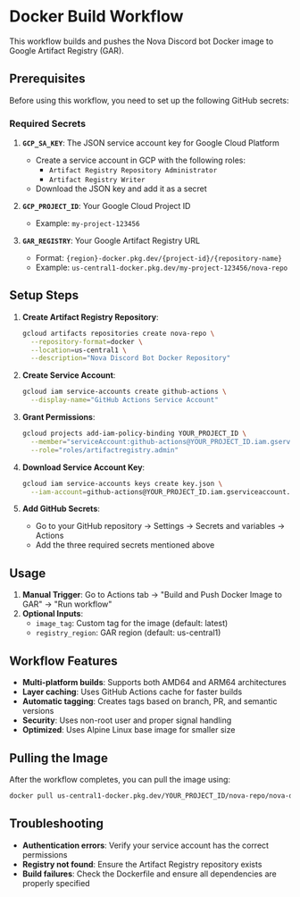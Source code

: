 # Docker Build Workflow

This workflow builds and pushes the Nova Discord bot Docker image to Google Artifact Registry (GAR).

## Prerequisites

Before using this workflow, you need to set up the following GitHub secrets:

### Required Secrets

1. **`GCP_SA_KEY`**: The JSON service account key for Google Cloud Platform

   - Create a service account in GCP with the following roles:
     - `Artifact Registry Repository Administrator`
     - `Artifact Registry Writer`
   - Download the JSON key and add it as a secret

2. **`GCP_PROJECT_ID`**: Your Google Cloud Project ID

   - Example: `my-project-123456`

3. **`GAR_REGISTRY`**: Your Google Artifact Registry URL
   - Format: `{region}-docker.pkg.dev/{project-id}/{repository-name}`
   - Example: `us-central1-docker.pkg.dev/my-project-123456/nova-repo`

## Setup Steps

1. **Create Artifact Registry Repository**:

   ```bash
   gcloud artifacts repositories create nova-repo \
     --repository-format=docker \
     --location=us-central1 \
     --description="Nova Discord Bot Docker Repository"
   ```

2. **Create Service Account**:

   ```bash
   gcloud iam service-accounts create github-actions \
     --display-name="GitHub Actions Service Account"
   ```

3. **Grant Permissions**:

   ```bash
   gcloud projects add-iam-policy-binding YOUR_PROJECT_ID \
     --member="serviceAccount:github-actions@YOUR_PROJECT_ID.iam.gserviceaccount.com" \
     --role="roles/artifactregistry.admin"
   ```

4. **Download Service Account Key**:

   ```bash
   gcloud iam service-accounts keys create key.json \
     --iam-account=github-actions@YOUR_PROJECT_ID.iam.gserviceaccount.com
   ```

5. **Add GitHub Secrets**:
   - Go to your GitHub repository → Settings → Secrets and variables → Actions
   - Add the three required secrets mentioned above

## Usage

1. **Manual Trigger**: Go to Actions tab → "Build and Push Docker Image to GAR" → "Run workflow"
2. **Optional Inputs**:
   - `image_tag`: Custom tag for the image (default: latest)
   - `registry_region`: GAR region (default: us-central1)

## Workflow Features

- **Multi-platform builds**: Supports both AMD64 and ARM64 architectures
- **Layer caching**: Uses GitHub Actions cache for faster builds
- **Automatic tagging**: Creates tags based on branch, PR, and semantic versions
- **Security**: Uses non-root user and proper signal handling
- **Optimized**: Uses Alpine Linux base image for smaller size

## Pulling the Image

After the workflow completes, you can pull the image using:

```bash
docker pull us-central1-docker.pkg.dev/YOUR_PROJECT_ID/nova-repo/nova-discord-bot:latest
```

## Troubleshooting

- **Authentication errors**: Verify your service account has the correct permissions
- **Registry not found**: Ensure the Artifact Registry repository exists
- **Build failures**: Check the Dockerfile and ensure all dependencies are properly specified
